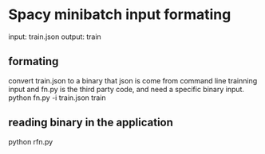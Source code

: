 # Spacy minibatch input formating

input: train.json 
output: train

## formating

convert train.json to a binary that json is come from command line trainning input
and fn.py is the third party code, and need a specific binary input.
python fn.py -i train.json train

## reading binary in the application 
python rfn.py
